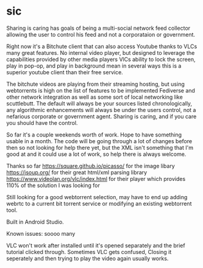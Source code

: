 # sic

Sharing is caring has goals of being a multi-social network feed collector allowing the user to control his feed and not a corporataion or government.

Right now it's a Bitchute client that can also access Youtube thanks to VLCs many great features. No internal video player, but designed to leverage the capabilities provided by other media players
VlCs ability to lock the screen, play in pop-op, and play in background mean in several ways this is a superior youtube client than their free service.

The bitchute videos are playing from their streaming hosting, but using webtorrents is high on the list of features to be implemented
Fediverse and other network integration as well as some sort of local networking like scuttlebutt. The default will always be your sources listed chronologically, any algorithmic enhancements will always be under the users control, not a nefarious corporate or government agent. Sharing is caring, and if you care you should have the control.

So far it's a couple weekends worth of work. Hope to have something usable in a month. The code will be going through a lot of changes before then so not looking for help there yet, but the XML isn't something that I'm good at and it could use a lot of work, so help there is always welcome.

Thanks so far
https://square.github.io/picasso/ for the image libary
https://jsoup.org/ for their great html/xml parsing library
https://www.videolan.org/vlc/index.html for their player which provides 110% of the solution I was looking for

Still looking for a good webtorrent selection, may have to end up adding webrtc to a current bit torrent service or modifying an existing webtorrent tool.

Built in Android Studio.

Known issues:
soooo many

VLC won't work after installed until it's opened separately and the brief tutorial clicked through.
Sometimes VLC gets confused, Closing it seperately and then trying to play the video again usually works.

